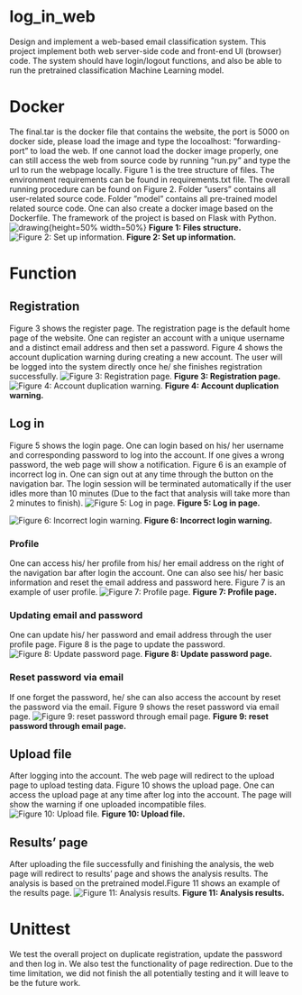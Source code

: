 # log_in_web
Design and implement a web-based email classification
system. This project implement both web server-side code
and front-end UI (browser) code. The system should have
login/logout functions, and also be able to run the pretrained
classification Machine Learning model.

# Docker
The final.tar is the docker file that contains the website,
the port is 5000 on docker side, please load the image and
type the locoalhost: ”forwarding-port” to load the web.
If one cannot load the docker image properly, one can
still access the web from source code by running ”run.py”
and type the url to run the webpage locally. Figure 1 is
the tree structure of files. The environment requirements
can be found in requirements.txt file. The overall running
procedure can be found on Figure 2. Folder ”users” contains
all user-related source code. Folder ”model” contains all
pre-trained model related source code.
One can also create a docker image based on the Dockerfile.
The framework of the project is based on Flask with
Python.
![drawing](https://github.com/drrdrem/log_in_web/blob/master/figure/File_struct.png){height=50% width=50%}
**Figure 1: Files structure.**
![Figure 2: Set up information.](https://github.com/drrdrem/log_in_web/blob/master/figure/Dockerfile.png)
**Figure 2: Set up information.**

# Function
## Registration
Figure 3 shows the register page. The registration page
is the default home page of the website. One can register
an account with a unique username and a distinct email address
and then set a password. Figure 4 shows the account
duplication warning during creating a new account. The
user will be logged into the system directly once he/ she
finishes registration successfully.
![Figure 3: Registration page.](https://github.com/drrdrem/log_in_web/blob/master/figure/Register.png)
**Figure 3: Registration page.**
![Figure 4: Account duplication warning.](https://github.com/drrdrem/log_in_web/blob/master/figure/Acc_dup.png)
**Figure 4: Account duplication warning.**

## Log in
Figure 5 shows the login page. One can login based on
his/ her username and corresponding password to log into
the account. If one gives a wrong password, the web page 
will show a notification. Figure 6 is an example of incorrect
log in. One can sign out at any time through the button
on the navigation bar. The login session will be terminated
automatically if the user idles more than 10 minutes (Due
to the fact that analysis will take more than 2 minutes to
finish).
![Figure 5: Log in page.](https://github.com/drrdrem/log_in_web/blob/master/figure/Login.png)
**Figure 5: Log in page.**

![Figure 6: Incorrect login warning.](https://github.com/drrdrem/log_in_web/blob/master/figure/Incorresct_login.png)
**Figure 6: Incorrect login warning.**

### Profile
One can access his/ her profile from his/ her email address
on the right of the navigation bar after login the account.
One can also see his/ her basic information and reset
the email address and password here. Figure 7 is an example
of user profile.
![Figure 7: Profile page.](https://github.com/drrdrem/log_in_web/blob/master/figure/User_profile.png)
**Figure 7: Profile page.**

### Updating email and password
One can update his/ her password and email address
through the user profile page. Figure 8 is the page to update
the password.
![Figure 8: Update password page.](https://github.com/drrdrem/log_in_web/blob/master/figure/Update_passwor.png)
**Figure 8: Update password page.**

### Reset password via email
If one forget the password, he/ she can also access the
account by reset the password via the email. Figure 9 shows
the reset password via email page.
![Figure 9: reset password through email page.](https://github.com/drrdrem/log_in_web/blob/master/figure/Reset_email.png)
**Figure 9: reset password through email page.**

## Upload file
After logging into the account. The web page will redirect
to the upload page to upload testing data. Figure 10
shows the upload page. One can access the upload page at
any time after log into the account. The page will show the
warning if one uploaded incompatible files.
![Figure 10: Upload file.](https://github.com/drrdrem/log_in_web/blob/master/figure/Upload.png)
**Figure 10: Upload file.**

## Results’ page
After uploading the file successfully and finishing the
analysis, the web page will redirect to results’ page and
shows the analysis results. The analysis is based on the pretrained
model.Figure 11 shows an example of the results
page.
![Figure 11: Analysis results.](https://github.com/drrdrem/log_in_web/blob/master/figure/Results.png)
**Figure 11: Analysis results.**

# Unittest
We test the overall project on duplicate registration, update
the password and then log in. We also test the functionality
of page redirection. Due to the time limitation, we did not finish 
the all potentially testing and it will leave to be the future work.
